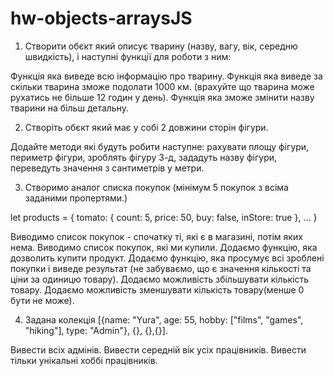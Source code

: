 # hw-objects-arraysJS
>
1. Створити обєкт який описує тварину (назву, вагу, вік, середню швидкість), і наступні функції для роботи з ним:
>
Функція яка виведе всю інформацію про тварину. 
Функція яка виведе за скільки тварина зможе подолати 1000 км. (врахуйте що тварина може рухатись не більше 12 годин у день). 
Функція яка зможе змінити назву тварини на більш детальну.
>
2. Створіть обєкт який має у собі 2 довжини сторін фігури. 
>
Додайте методи які будуть робити наступне:
рахувати площу фігури, 
периметр фігури, 
зроблять фігуру 3-д, 
зададуть назву фігури, 
переведуть значення з сантиметрів у метри.
>
3. Створимо аналог списка покупок (мінімум 5 покупок з всіма заданими пропертями.)
>
let products = {
                tomato: {
                    count: 5,
                    price: 50,
                    buy: false,
                    inStore: true
                },
  ...
}
>
Виводимо список покупок - спочатку ті, які є в магазині, потім яких нема.
Виводимо список покупок, які ми купили.
Додаємо функцію, яка дозволить купити продукт.
Додаємо функцію, яка просумує всі зроблені покупки і виведе результат (не забуваємо, що є значення кількості та ціни за одиницю товару).
Додаємо можливість збільшувати кількість товару.
Додаємо можливість зменшувати кількість товару(менше 0 бути не може).
>
4. Задана колекція [{name: "Yura", age: 55, hobby: ["films", "games", "hiking"], type: "Admin"}, {}, {},{}].
>
Вивести всіх адмінів. 
Вивести середній вік усіх працівників. 
Вивести тільки унікальні хоббі працівників.
